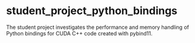 # student_project_python_bindings
The student project investigates the performance and memory handling of Python bindings for CUDA C++ code created with pybind11.
